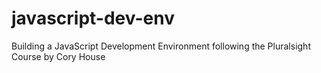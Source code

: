 # javascript-dev-env
Building a JavaScript Development Environment following the Pluralsight Course by Cory House
